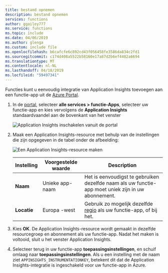 ```yaml
---
title: bestand opnemen
description: bestand opnemen
services: functions
author: ggailey777
ms.service: functions
ms.topic: include
ms.date: 04/06/2019
ms.author: glenga
ms.custom: include file
ms.openlocfilehash: b6cafcfe6c892cd43f056458fe3586da834c2fd1
ms.sourcegitcommit: c174d408a5522b58160e17a87d2b6ef4482a6694
ms.translationtype: MT
ms.contentlocale: nl-NL
ms.lasthandoff: 04/18/2019
ms.locfileid: "59497341"
---
```

Functies kunt u eenvoudig integratie van Application Insights toevoegen aan een functie-app uit de [Azure Portal].

1. In de [portal][Azure Portal], selecteer **alle services > functie-Apps**, selecteer uw functie-app en kies vervolgens de **Application Insights** standaardvaandel aan de bovenkant van het venster

    ![Application Insights inschakelen vanuit de portal](media/functions-connect-new-app-insights/enable-application-insights.png)

1. Maak een Application Insights-resource met behulp van de instellingen die zijn opgegeven in de tabel onder de afbeelding:

   ![Een Application Insights-resource maken](media/functions-connect-new-app-insights/ai-general.png)

    | Instelling      | Voorgestelde waarde  | Description                                        |
    | ------------ |  ------- | -------------------------------------------------- |
    | **Naam** | Unieke app-naam | Het is eenvoudigst te gebruiken dezelfde naam als uw functie-app moet uniek zijn in uw abonnement. | 
    | **Locatie** | Europa -west | Gebruik zo mogelijk dezelfde [regio](https://azure.microsoft.com/regions/) als uw functie-app, of bij het. |

1. Kies **OK**. De Application Insights-resource wordt gemaakt in dezelfde resourcegroep en abonnement als uw functie-app. Nadat het maken is voltooid, sluit u het venster Application Insights.

1. Selecteer terug in uw functie-app **toepassingsinstellingen**, en schuif omlaag naar **toepassingsinstellingen**. Als u een instelling met de naam ziet `APPINSIGHTS_INSTRUMENTATIONKEY`, betekent dit dat de Application Insights-integratie is ingeschakeld voor uw functie-app in Azure.

[Azure Portal]: https://portal.azure.com
